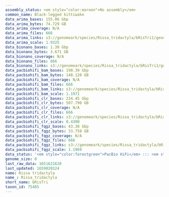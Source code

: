 ```yaml
---
assembly_status: <em style="color:maroon">No assembly</em>
common_name: Black-legged kittiwake
data_arima_bases: 155.06 Gbp
data_arima_bytes: 74.729 GB
data_arima_coverage: N/A
data_arima_files: 666
data_arima_links: s3://genomeark/species/Rissa_tridactyla/bRisTri1/genomic_data/arima/<br>
data_arima_scale: 1.9325
data_bionano_bases: 1.30 Gbp
data_bionano_bytes: 3.671 GB
data_bionano_coverage: N/A
data_bionano_files: 666
data_bionano_links: s3://genomeark/species/Rissa_tridactyla/bRisTri1/genomic_data/bionano/<br>
data_pacbiohifi_bam_bases: 190.39 Gbp
data_pacbiohifi_bam_bytes: 148.120 GB
data_pacbiohifi_bam_coverage: N/A
data_pacbiohifi_bam_files: 666
data_pacbiohifi_bam_links: s3://genomeark/species/Rissa_tridactyla/bRisTri1/genomic_data/pacbio_hifi/<br>
data_pacbiohifi_bam_scale: 1.1971
data_pacbiohifi_clr_bases: 234.45 Gbp
data_pacbiohifi_clr_bytes: 507.790 GB
data_pacbiohifi_clr_coverage: N/A
data_pacbiohifi_clr_files: 666
data_pacbiohifi_clr_links: s3://genomeark/species/Rissa_tridactyla/bRisTri1/genomic_data/pacbio_hifi/<br>
data_pacbiohifi_clr_scale: 0.4300
data_pacbiohifi_fqgz_bases: 43.38 Gbp
data_pacbiohifi_fqgz_bytes: 33.758 GB
data_pacbiohifi_fqgz_coverage: N/A
data_pacbiohifi_fqgz_files: 666
data_pacbiohifi_fqgz_links: s3://genomeark/species/Rissa_tridactyla/bRisTri1/genomic_data/pacbio_hifi/<br>
data_pacbiohifi_fqgz_scale: 1.1969
data_status: '<em style="color:forestgreen">PacBio HiFi</em> ::: <em style="color:forestgreen">Bionano</em> ::: <em style="color:forestgreen">Arima</em>'
genome_size: 0
last_raw_data: 1651621620
last_updated: 1659020324
name: Rissa tridactyla
name_: Rissa_tridactyla
short_name: bRisTri
taxon_id: 75485
---
```

